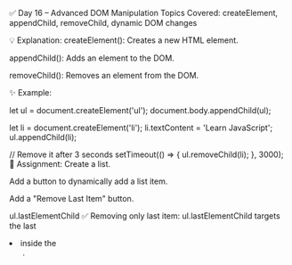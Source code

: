 ✅ Day 16 – Advanced DOM Manipulation
Topics Covered: createElement, appendChild, removeChild, dynamic DOM changes

💡 Explanation:
createElement(): Creates a new HTML element.

appendChild(): Adds an element to the DOM.

removeChild(): Removes an element from the DOM.

✨ Example:

let ul = document.createElement('ul');
document.body.appendChild(ul);

let li = document.createElement('li');
li.textContent = 'Learn JavaScript';
ul.appendChild(li);

// Remove it after 3 seconds
setTimeout(() => {
    ul.removeChild(li);
}, 3000);
📝 Assignment:
Create a list.

Add a button to dynamically add a list item.

Add a "Remove Last Item" button.

ul.lastElementChild
✅ Removing only last item: ul.lastElementChild targets the last <li> inside the <ul>.

   